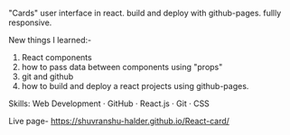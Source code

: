 "Cards" user interface in react.
build and deploy with github-pages.
fullly responsive.

New things I learned:-
1. React components
2. how to pass data between components using "props"
3. git and github
4. how to build and deploy a react projects using github-pages.
   
Skills: Web Development · GitHub · React.js · Git · CSS

Live page- https://shuvranshu-halder.github.io/React-card/

